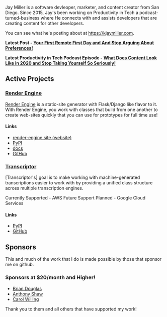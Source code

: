 Jay Miller is a software devleoper, marketer, and content creator from San Diego. Since 2015,  Jay's been working on Productivity in Tech a podcast-turned-business where He connects with and assists developers that are creating content for other developers. 

You can see what he's posting about at <https://kjaymiller.com>.

**Latest Post - [Your First Remote First Day and And Stop Arguing About Preferences!](https://kjaymiller.com/your-first-remote-first-day-and-and-stop-arguing-about-preferences)**

**Latest Productivity in Tech Podcast Episode - [What Does Content Look Like in 2020 and Stop Taking Yourself So Seriously!](https://share.transistor.fm/s/4a020536)**

## Active Projects

### [Render Engine]
[Render Engine] is a static-site generator with Flask/Django like flavor to it.
With Render Engine, you work with classes that build from one another to create
web-sites quickly that you can use for prototypes for full time use!

#### Links
- [render-engine.site (website)][Render Engine]
- [PyPI](https://pypi.org/project/render-engine)
- [docs](https://render-engine.readthedocs.io)
- [GitHub](https://github.com/kjaymiller/render_engine)

### [Transcriptor]
[Transcriptor's] goal is to make working with machine-generated transcriptions
easier to work with by providing a unified class structure across multiple
transcription engines.

Currently Supported - AWS
Future Support Planned - Google Cloud Services

#### Links
- [PyPI][Transcriptor]
- [GitHub](https://github.com/kjaymiller/transcriptor)

## Sponsors
This and much of the work that I do is made possible by those that sponsor me
on github. 

### Sponsors at $20/month and Higher!
- [Brian Douglas](https://github.com/bdougie)
- [Anthony Shaw](https://github.com/toneybaloney)
- [Carol Willing](https://github.com/willingc)

Thank you to them and all others that have supported my work!

[Render Engine]: https://render-engine.site
[Transcriptor]: https://pypi.org/project/transcriptor
